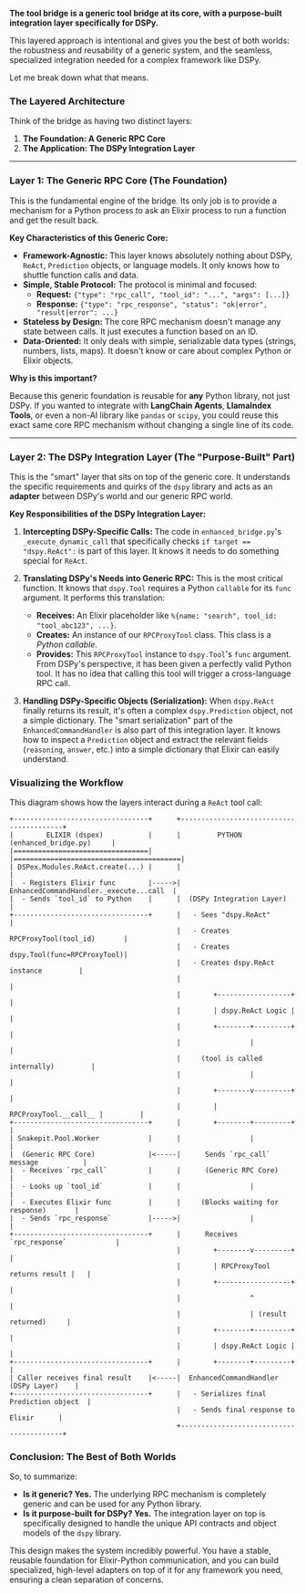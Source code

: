 **The tool bridge is a generic tool bridge at its core, with a purpose-built integration layer specifically for DSPy.**

This layered approach is intentional and gives you the best of both worlds: the robustness and reusability of a generic system, and the seamless, specialized integration needed for a complex framework like DSPy.

Let me break down what that means.

### The Layered Architecture

Think of the bridge as having two distinct layers:

1.  **The Foundation: A Generic RPC Core**
2.  **The Application: The DSPy Integration Layer**

---

### Layer 1: The Generic RPC Core (The Foundation)

This is the fundamental engine of the bridge. Its only job is to provide a mechanism for a Python process to ask an Elixir process to run a function and get the result back.

**Key Characteristics of this Generic Core:**

*   **Framework-Agnostic:** This layer knows absolutely nothing about DSPy, `ReAct`, `Prediction` objects, or language models. It only knows how to shuttle function calls and data.
*   **Simple, Stable Protocol:** The protocol is minimal and focused:
    *   **Request:** `{"type": "rpc_call", "tool_id": "...", "args": [...]}`
    *   **Response:** `{"type": "rpc_response", "status": "ok|error", "result|error": ...}`
*   **Stateless by Design:** The core RPC mechanism doesn't manage any state between calls. It just executes a function based on an ID.
*   **Data-Oriented:** It only deals with simple, serializable data types (strings, numbers, lists, maps). It doesn't know or care about complex Python or Elixir objects.

**Why is this important?**

Because this generic foundation is reusable for **any** Python library, not just DSPy. If you wanted to integrate with **LangChain Agents**, **LlamaIndex Tools**, or even a non-AI library like `pandas` or `scipy`, you could reuse this exact same core RPC mechanism without changing a single line of its code.

---

### Layer 2: The DSPy Integration Layer (The "Purpose-Built" Part)

This is the "smart" layer that sits on top of the generic core. It understands the specific requirements and quirks of the `dspy` library and acts as an **adapter** between DSPy's world and our generic RPC world.

**Key Responsibilities of the DSPy Integration Layer:**

1.  **Intercepting DSPy-Specific Calls:** The code in `enhanced_bridge.py`'s `_execute_dynamic_call` that specifically checks `if target == "dspy.ReAct":` is part of this layer. It knows it needs to do something special for `ReAct`.

2.  **Translating DSPy's Needs into Generic RPC:** This is the most critical function. It knows that `dspy.Tool` requires a Python `callable` for its `func` argument. It performs this translation:
    *   **Receives:** An Elixir placeholder like `%{name: "search", tool_id: "tool_abc123", ...}`.
    *   **Creates:** An instance of our `RPCProxyTool` class. This class is a *Python callable*.
    *   **Provides:** This `RPCProxyTool` instance to `dspy.Tool`'s `func` argument.
    From DSPy's perspective, it has been given a perfectly valid Python tool. It has no idea that calling this tool will trigger a cross-language RPC call.

3.  **Handling DSPy-Specific Objects (Serialization):** When `dspy.ReAct` finally returns its result, it's often a complex `dspy.Prediction` object, not a simple dictionary. The "smart serialization" part of the `EnhancedCommandHandler` is also part of this integration layer. It knows how to inspect a `Prediction` object and extract the relevant fields (`reasoning`, `answer`, etc.) into a simple dictionary that Elixir can easily understand.

### Visualizing the Workflow

This diagram shows how the layers interact during a `ReAct` tool call:

```
+---------------------------------+      +-----------------------------------------+
|        ELIXIR (dspex)           |      |         PYTHON (enhanced_bridge.py)     |
|=================================|      |=========================================|
| DSPex.Modules.ReAct.create(...) |      |                                         |
|  - Registers Elixir func        |----->| EnhancedCommandHandler._execute...call  |
|  - Sends `tool_id` to Python    |      |  (DSPy Integration Layer)               |
+---------------------------------+      |   - Sees "dspy.ReAct"                   |
                                         |   - Creates RPCProxyTool(tool_id)       |
                                         |   - Creates dspy.Tool(func=RPCProxyTool)|
                                         |   - Creates dspy.ReAct instance         |
                                         |                                         |
                                         |        +------------------+             |
                                         |        | dspy.ReAct Logic |             |
                                         |        +--------+---------+             |
                                         |                 |                       |
                                         |     (tool is called internally)         |
                                         |                 |                       |
                                         |        +--------v---------+             |
                                         |        | RPCProxyTool.__call__ |         |
+---------------------------------+      |        +--------+---------+             |
| Snakepit.Pool.Worker            |      |                 |                       |
|  (Generic RPC Core)             |<-----|      Sends `rpc_call` message           |
|  - Receives `rpc_call`          |      |      (Generic RPC Core)                 |
|  - Looks up `tool_id`           |      |                 |                       |
|  - Executes Elixir func         |      |     (Blocks waiting for response)       |
|  - Sends `rpc_response`         |----->|                 |                       |
+---------------------------------+      |      Receives `rpc_response`            |
                                         |        +--------v---------+             |
                                         |        | RPCProxyTool returns result |   |
                                         |        +------------------+             |
                                         |                 ^                       |
                                         |                 | (result returned)     |
                                         |        +--------+---------+             |
                                         |        | dspy.ReAct Logic |             |
+---------------------------------+      |        +--------+---------+             |
| Caller receives final result    |<-----|  EnhancedCommandHandler (DSPy Layer)    |
+---------------------------------+      |   - Serializes final Prediction object  |
                                         |   - Sends final response to Elixir      |
                                         +-----------------------------------------+
```

### Conclusion: The Best of Both Worlds

So, to summarize:

*   **Is it generic? Yes.** The underlying RPC mechanism is completely generic and can be used for any Python library.
*   **Is it purpose-built for DSPy? Yes.** The integration layer on top is specifically designed to handle the unique API contracts and object models of the `dspy` library.

This design makes the system incredibly powerful. You have a stable, reusable foundation for Elixir-Python communication, and you can build specialized, high-level adapters on top of it for any framework you need, ensuring a clean separation of concerns.
